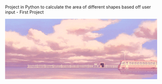 Project in Python to calculate the area of different shapes based off user input - First Project

![Demo Animation](./assets/anime.gif)
